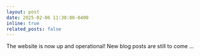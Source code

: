 ```yaml
---
layout: post
date: 2025-02-06 11:30:00-0400
inline: true
related_posts: false
---
```


The website is now up and operational! New blog posts are still to come ...

